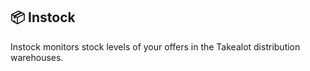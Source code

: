 ## 📦 Instock

Instock monitors stock levels of your offers in the Takealot distribution warehouses.
